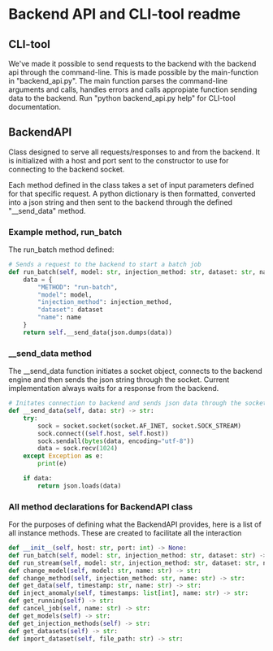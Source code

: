# Backend API and CLI-tool readme

## CLI-tool

We've made it possible to send requests to the backend with the backend api through the command-line. This is made possible by the main-function in "backend_api.py". The main function parses the command-line arguments and calls, handles errors and calls appropiate function sending data to the backend. Run "python backend_api.py help" for CLI-tool documentation.

## BackendAPI

Class designed to serve all requests/responses to and from the backend. It is initialized with a host and port sent to the constructor to use for connecting to the backend socket. 

Each method defined in the class takes a set of input parameters defined for that specific request. A python dictionary is then formatted, converted into a json string and then sent to the backend through the defined "__send_data" method.

### Example method, run_batch

The run_batch method defined:

```py
# Sends a request to the backend to start a batch job
def run_batch(self, model: str, injection_method: str, dataset: str, name: str) -> str:
    data = {
        "METHOD": "run-batch",
        "model": model,
        "injection_method": injection_method,
        "dataset": dataset
        "name": name
    }
    return self.__send_data(json.dumps(data))
```

### __send_data method

The __send_data function initiates a socket object, connects to the backend engine and then sends the json string through the socket. Current implementation always waits for a response from the backend.

```py
# Initates connection to backend and sends json data through the socket
def __send_data(self, data: str) -> str:
    try:
        sock = socket.socket(socket.AF_INET, socket.SOCK_STREAM)
        sock.connect((self.host, self.host))
        sock.sendall(bytes(data, encoding="utf-8"))
        data = sock.recv(1024)
    except Exception as e:
        print(e)

    if data:
        return json.loads(data)
```

### All method declarations for BackendAPI class

For the purposes of defining what the BackendAPI provides, here is a list of all instance methods. These are created to facilitate all the interaction 

```py
def __init__(self, host: str, port: int) -> None:
def run_batch(self, model: str, injection_method: str, dataset: str) -> str:
def run_stream(self, model: str, injection_method: str, dataset: str, name: str) -> str:
def change_model(self, model: str, name: str) -> str:
def change_method(self, injection_method: str, name: str) -> str:
def get_data(self, timestamp: str, name: str) -> str:
def inject_anomaly(self, timestamps: list[int], name: str) -> str:
def get_running(self) -> str:
def cancel_job(self, name: str) -> str:
def get_models(self) -> str:
def get_injection_methods(self) -> str:
def get_datasets(self) -> str:
def import_dataset(self, file_path: str) -> str:
```